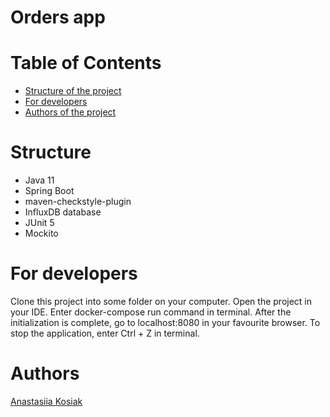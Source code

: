 # Orders app
# Table of Contents
* [Structure of the project](#structure)
* [For developers](#for-developers)
* [Authors of the project](#authors)

<a name="stucture"></a>
# Structure
* Java 11
* Spring Boot
* maven-checkstyle-plugin
* InfluxDB database
* JUnit 5
* Mockito

<a name="for-developers"></a>
# For developers
Clone this project into some folder on your computer.
Open the project in your IDE.
Enter docker-compose run command in terminal. After the initialization is complete, go to localhost:8080
in your favourite browser. To stop the application, enter Ctrl + Z in terminal.  
<a name="authors"></a>
# Authors
[Anastasiia Kosiak](https://github.com/AnastasiiaKosiak)